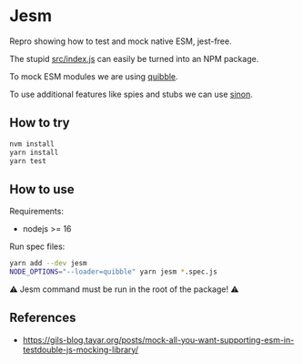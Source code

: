 # Jesm

Repro showing how to test and mock native ESM, jest-free.

The stupid [src/index.js](src/index.js) can easily be turned into an NPM package. 

To mock ESM modules we are using [quibble](https://www.npmjs.com/package/quibble).

To use additional features like spies and stubs we can use [sinon](https://sinonjs.org/releases/v12.0.1/). 

## How to try

```sh
nvm install
yarn install
yarn test
```

## How to use

Requirements:
- nodejs >= 16

Run spec files:
```sh
yarn add --dev jesm
NODE_OPTIONS="--loader=quibble" yarn jesm *.spec.js
```

⚠️ Jesm command must be run in the root of the package! ⚠️ 

## References
- <https://gils-blog.tayar.org/posts/mock-all-you-want-supporting-esm-in-testdouble-js-mocking-library/>
